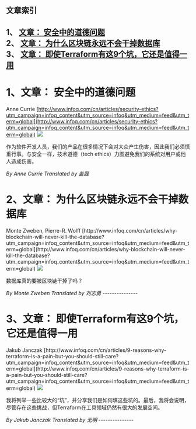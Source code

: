 ## 文章索引
1、 <a href="#1文章-安全中的道德问题" >文章： 安全中的道德问题</a><br/>
2、 <a href="#2文章-为什么区块链永远不会干掉数据库" >文章： 为什么区块链永远不会干掉数据库</a><br/>
3、 <a href="#3文章-即使terraform有这9个坑它还是值得一用" >文章： 即使Terraform有这9个坑，它还是值得一用</a><br/><h1 id="#title_0" >1、文章： 安全中的道德问题</h1>
Anne Currie
[http://www.infoq.com/cn/articles/security-ethics?utm_campaign=infoq_content&utm_source=infoq&utm_medium=feed&utm_term=global](http://www.infoq.com/cn/articles/security-ethics?utm_campaign=infoq_content&utm_source=infoq&utm_medium=feed&utm_term=global)
<img src="https://res.infoq.com/articles/security-ethics/zh/smallimage/security-ethics-logo-1534010626256-1535701489321.jpeg"/><p>作为软件开发人员，我们的产品在很多情况下会对大众产生伤害，因此我们必须慎重行事。与安全一样，技术道德（tech ethics）力图避免我们的系统对用户或他人造成伤害。</p> <i>By Anne Currie</i> <i> Translated by 盖磊</i>
---------------
<h1 id="#title_1" >2、文章： 为什么区块链永远不会干掉数据库</h1>
Monte Zweben, Pierre-R. Wolff
[http://www.infoq.com/cn/articles/why-blockchain-will-never-kill-the-database?utm_campaign=infoq_content&utm_source=infoq&utm_medium=feed&utm_term=global](http://www.infoq.com/cn/articles/why-blockchain-will-never-kill-the-database?utm_campaign=infoq_content&utm_source=infoq&utm_medium=feed&utm_term=global)
<img src="https://res.infoq.com/articles/why-blockchain-will-never-kill-the-database/zh/smallimage/GettyImages-671039130-1512649078720-1535706064990.jpg"/><p>数据库真的要被区块链干掉了吗？</p> <i>By Monte Zweben</i> <i> Translated by 刘志勇</i>
---------------
<h1 id="#title_2" >3、文章： 即使Terraform有这9个坑，它还是值得一用</h1>
Jakub Janczak
[http://www.infoq.com/cn/articles/9-reasons-why-terraform-is-a-pain-but-you-should-still-care?utm_campaign=infoq_content&utm_source=infoq&utm_medium=feed&utm_term=global](http://www.infoq.com/cn/articles/9-reasons-why-terraform-is-a-pain-but-you-should-still-care?utm_campaign=infoq_content&utm_source=infoq&utm_medium=feed&utm_term=global)
<img src="https://res.infoq.com/articles/9-reasons-why-terraform-is-a-pain-but-you-should-still-care/zh/smallimage/deep-dive-junit5-extensions-l-1534517379579-1535816349672.jpeg"/><p>我将列举一些比较大的“坑”，并分享我们是如何填这些坑的。最后，我将会说明，尽管存在这些挑战，但Terraform在工具领域仍然有很大的发展空间。</p> <i>By Jakub Janczak</i> <i> Translated by 无明</i>
---------------